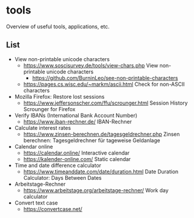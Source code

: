 # tools
Overview of useful tools, applications, etc.

## List
- View non-printable unicode characters
  - https://www.soscisurvey.de/tools/view-chars.php View non-printable unicode characters
    - https://github.com/BurninLeo/see-non-printable-characters
  - https://pages.cs.wisc.edu/~markm/ascii.html Check for non-ASCII characters
- Mozilla Firefox: Restore lost sessions
  - https://www.jeffersonscher.com/ffu/scrounger.html Session History Scrounger for Firefox
- Verify IBANs (International Bank Account Number)
  - https://www.iban-rechner.de/ IBAN-Rechner
- Calculate interest rates
  - https://www.zinsen-berechnen.de/tagesgeldrechner.php Zinsen berechnen: Tagesgeldrechner für tageweise Geldanlage
- Calendar online
  - https://calendar.online/ Interactive calendar
  - https://kalender-online.com/ Static calendar
- Time and date difference calculator
  - https://www.timeanddate.com/date/duration.html Date Duration Calculator: Days Between Dates
- Arbeitstage-Rechner
  - https://www.arbeitstage.org/arbeitstage-rechner/ Work day calculator
- Convert text case
  - https://convertcase.net/
